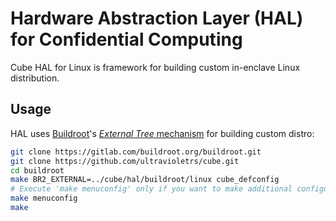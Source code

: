 # Hardware Abstraction Layer (HAL) for Confidential Computing

Cube HAL for Linux is framework for building custom in-enclave Linux distribution.

## Usage

HAL uses [Buildroot](https://buildroot.org/)'s [_External Tree_ mechanism](https://buildroot.org/downloads/manual/manual.html#outside-br-custom) for building custom distro:

```bash
git clone https://gitlab.com/buildroot.org/buildroot.git
git clone https://github.com/ultravioletrs/cube.git
cd buildroot
make BR2_EXTERNAL=../cube/hal/buildroot/linux cube_defconfig
# Execute 'make menuconfig' only if you want to make additional configuration changes to Buildroot.
make menuconfig
make
```
